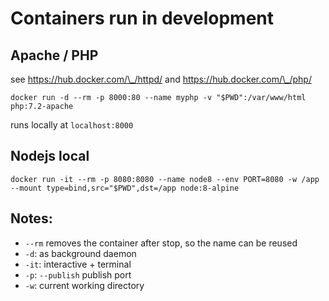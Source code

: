# Containers run in development

## Apache / PHP

see https://hub.docker.com/\_/httpd/ and https://hub.docker.com/\_/php/

```
docker run -d --rm -p 8000:80 --name myphp -v "$PWD":/var/www/html php:7.2-apache
```

runs locally at `localhost:8000`

## Nodejs local

```
docker run -it --rm -p 8080:8080 --name node8 --env PORT=8080 -w /app --mount type=bind,src="$PWD",dst=/app node:8-alpine
```

## Notes:

- `--rm` removes the container after stop, so the name can be reused
- `-d`: as background daemon
- `-it`: interactive + terminal
- `-p`: `--publish` publish port
- `-w`: current working directory
